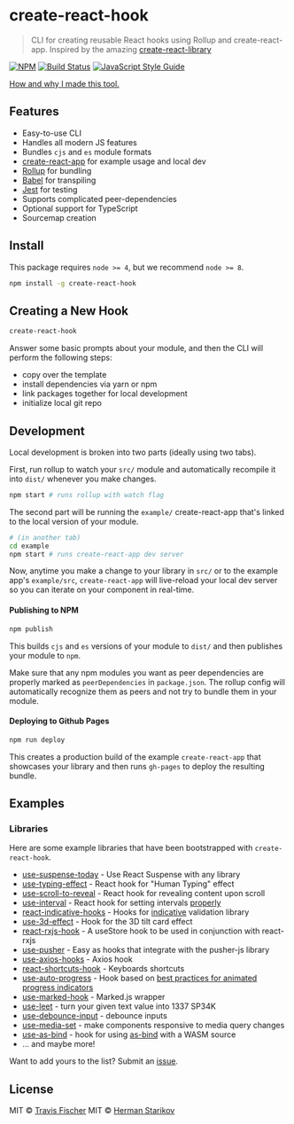 # create-react-hook

> CLI for creating reusable React hooks using Rollup and create-react-app.
> Inspired by the amazing [create-react-library](https://github.com/transitive-bullshit/create-react-library)

[![NPM](https://img.shields.io/npm/v/create-react-hook.svg)](https://www.npmjs.com/package/create-react-hook) [![Build Status](https://travis-ci.com/hermanya/create-react-hook.svg?branch=master)](https://travis-ci.com/hermanya/create-react-hook) [![JavaScript Style Guide](https://img.shields.io/badge/code_style-standard-brightgreen.svg)](https://standardjs.com)

[How and why I made this tool.](https://medium.com/@Hermanhasawish/how-to-create-a-reusable-react-hook-9e42e73b2f9a)

## Features

- Easy-to-use CLI
- Handles all modern JS features
- Bundles `cjs` and `es` module formats
- [create-react-app](https://github.com/facebookincubator/create-react-app) for example usage and local dev
- [Rollup](https://rollupjs.org/) for bundling
- [Babel](https://babeljs.io/) for transpiling
- [Jest](https://facebook.github.io/jest/) for testing
- Supports complicated peer-dependencies
- Optional support for TypeScript
- Sourcemap creation

## Install

This package requires `node >= 4`, but we recommend `node >= 8`.

```bash
npm install -g create-react-hook
```


## Creating a New Hook

```bash
create-react-hook
```

Answer some basic prompts about your module, and then the CLI will perform the following steps:

- copy over the template
- install dependencies via yarn or npm
- link packages together for local development
- initialize local git repo

## Development

Local development is broken into two parts (ideally using two tabs).

First, run rollup to watch your `src/` module and automatically recompile it into `dist/` whenever you make changes.

```bash
npm start # runs rollup with watch flag
```

The second part will be running the `example/` create-react-app that's linked to the local version of your module.

```bash
# (in another tab)
cd example
npm start # runs create-react-app dev server
```

Now, anytime you make a change to your library in `src/` or to the example app's `example/src`, `create-react-app` will live-reload your local dev server so you can iterate on your component in real-time.


#### Publishing to NPM

```bash
npm publish
```

This builds `cjs` and `es` versions of your module to `dist/` and then publishes your module to `npm`.

Make sure that any npm modules you want as peer dependencies are properly marked as `peerDependencies` in `package.json`. The rollup config will automatically recognize them as peers and not try to bundle them in your module.

#### Deploying to Github Pages

```bash
npm run deploy
```

This creates a production build of the example `create-react-app` that showcases your library and then runs `gh-pages` to deploy the resulting bundle.

## Examples

### Libraries

Here are some example libraries that have been bootstrapped with `create-react-hook`.

- [use-suspense-today](https://github.com/Hermanya/use-suspense-today) - Use React Suspense with any library
- [use-typing-effect](https://github.com/hermanya/use-typing-effect) - React hook for "Human Typing" effect
- [use-scroll-to-reveal](https://github.com/hermanya/use-scroll-to-reveal) - React hook for revealing content upon scroll
- [use-interval](https://github.com/Hermanya/use-interval) - React hook for setting intervals [properly](https://overreacted.io/making-setinterval-declarative-with-react-hooks/)
- [react-indicative-hooks](https://github.com/marceloadsj/react-indicative-hooks) - Hooks for [indicative](https://indicative.adonisjs.com/) validation library
- [use-3d-effect](https://github.com/Hermanya/use-3d-effect) - Hook for the 3D tilt card effect
- [react-rxjs-hook](https://github.com/jarlah/react-rxjs-hook) - A useStore hook to be used in conjunction with react-rxjs
- [use-pusher](https://github.com/mayteio/use-pusher) - Easy as hooks that integrate with the pusher-js library
- [use-axios-hooks](https://github.com/zaingz/use-axios-hooks) - Axios hook
- [react-shortcuts-hook](https://github.com/macfire10/react-shortcuts-hook) - Keyboards shortcuts
- [use-auto-progress](https://github.com/ZengLawrence/use-auto-progress) - Hook based on [best practices for animated progress indicators](https://www.smashingmagazine.com/2016/12/best-practices-for-animated-progress-indicators/)
- [use-marked-hook](https://github.com/this-fifo/use-marked-hook) - Marked.js wrapper
- [use-leet](https://github.com/taystack/use-leet) - turn your given text value into 1337 SP34K
- [use-debounce-input](https://github.com/GuySerfaty/use-debounce-input) - debounce inputs
- [use-media-set](https://github.com/cvkline/use-media-set) - make components responsive to media query changes
- [use-as-bind](https://github.com/tylervipond/use-as-bind) - hook for using [as-bind](https://github.com/torch2424/as-bind) with a WASM source
- ... and maybe more!

Want to add yours to the list? Submit an [issue](https://github.com/hermanya/create-react-hook/issues/new).


## License

MIT © [Travis Fischer](https://github.com/transitive-bullshit)
MIT © [Herman Starikov](https://github.com/hermanya)

